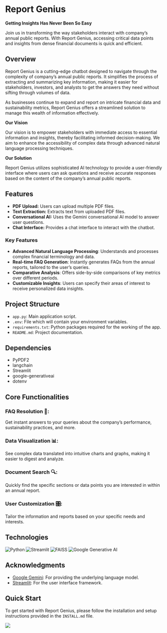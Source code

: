 # Report Genius
**Getting Insights Has Never Been So Easy**

Join us in transforming the way stakeholders interact with company’s annual public reports. With Report Genius, accessing critical data points and insights from dense financial documents is quick and efficient.

## Overview
Report Genius is a cutting-edge chatbot designed to navigate through the complexity of company’s annual public reports. It simplifies the process of extracting and summarizing key information, making it easier for stakeholders, investors, and analysts to get the answers they need without sifting through volumes of data.

As businesses continue to expand and report on intricate financial data and sustainability metrics, Report Genius offers a streamlined solution to manage this wealth of information effectively.

**Our Vision**

Our vision is to empower stakeholders with immediate access to essential information and insights, thereby facilitating informed decision-making. We aim to enhance the accessibility of complex data through advanced natural language processing techniques.

**Our Solution**

Report Genius utilizes sophisticated AI technology to provide a user-friendly interface where users can ask questions and receive accurate responses based on the content of the company’s annual public reports.

## Features

- **PDF Upload:** Users can upload multiple PDF files.
- **Text Extraction:** Extracts text from uploaded PDF files.
- **Conversational AI:** Uses the Gemini conversational AI model to answer user questions.
- **Chat Interface:** Provides a chat interface to interact with the chatbot.

### Key Features

- **Advanced Natural Language Processing**: Understands and processes complex financial terminology and data.
- **Real-time FAQ Generation**: Instantly generates FAQs from the annual reports, tailored to the user’s queries.
- **Comparative Analysis**: Offers side-by-side comparisons of key metrics over different periods.
- **Customizable Insights**: Users can specify their areas of interest to receive personalized data insights.

## Project Structure

- `app.py`: Main application script.
- `.env`: File which will contain your environment variables.
- `requirements.txt`: Python packages required for the working of the app.
- `README.md`: Project documentation.

## Dependencies

- PyPDF2
- langchain
- Streamlit
- google-generativeai
- dotenv

## Core Functionalities
### FAQ Resolution 🤖:
Get instant answers to your queries about the company’s performance, sustainability practices, and more.

### Data Visualization 📊:
See complex data translated into intuitive charts and graphs, making it easier to digest and analyze.

### Document Search 🔍:
Quickly find the specific sections or data points you are interested in within an annual report.

### User Customization 🎛️:
Tailor the information and reports based on your specific needs and interests.

## Technologies
![Python](https://img.shields.io/badge/Python-3776AB?style=for-the-badge&logo=Python&logoColor=white) ![Streamlit](https://img.shields.io/badge/Streamlit-FF4B4B?style=for-the-badge&logo=Streamlit&logoColor=white) ![FAISS](https://img.shields.io/badge/FAISS-55A5D9?style=for-the-badge&logo=Facebook&logoColor=white) ![Google Generative AI](https://img.shields.io/badge/Google_Generative_AI-4285F4?style=for-the-badge&logo=Google&logoColor=white)

## Acknowledgments

- [Google Gemini](https://ai.google.com/): For providing the underlying language model.
- [Streamlit](https://streamlit.io/): For the user interface framework.

## Quick Start
To get started with Report Genius, please follow the installation and setup instructions provided in the `INSTALL.md` file.

[![](https://visitcount.itsvg.in/api?id=ReportGenius&icon=5&color=1)](https://visitcount.itsvg.in)
